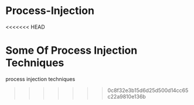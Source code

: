 # Process-Injection
<<<<<<< HEAD

Some Of Process Injection Techniques
=======
process injection techniques
>>>>>>> 0c8f32e3b15d6d25d500d14cc65c22a9810e136b
